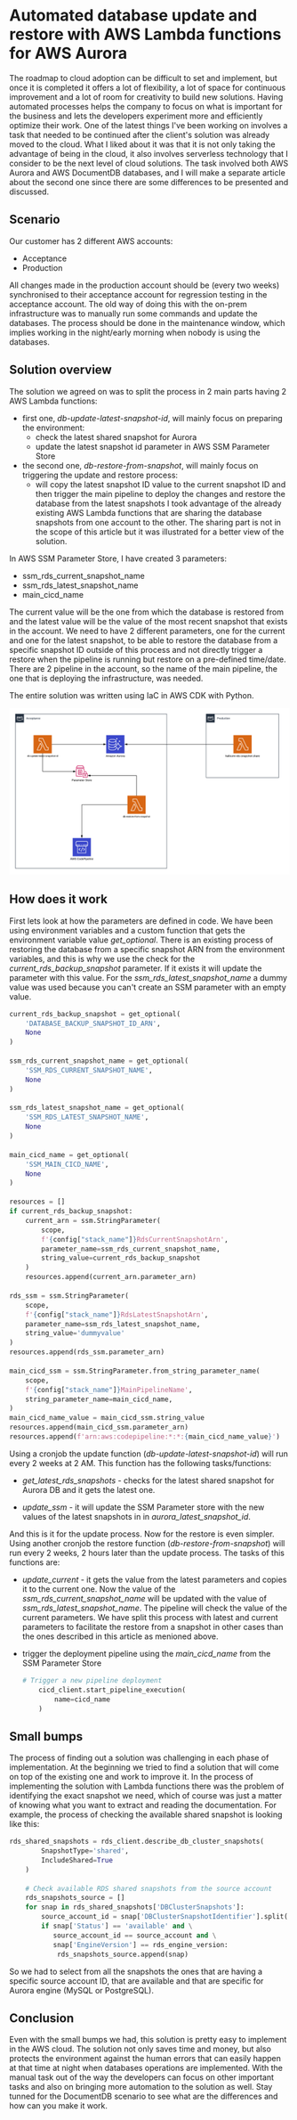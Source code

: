 # Automated database update and restore with AWS Lambda functions for AWS Aurora

The roadmap to cloud adoption can be difficult to set and implement, but once it is completed it offers a lot of flexibility, a lot of space for continuous improvement and a lot of room for creativity to build new solutions.
Having automated processes helps the company to focus on what is important for the business and lets the developers experiment more and efficiently optimize their work. 
One of the latest things I've been working on involves a task that needed to be continued after the client's solution was already moved to the cloud. What I liked about it was that it is not only taking the advantage of being in the cloud, it also involves serverless technology that I consider to be the next level of cloud solutions. The task involved both AWS Aurora and AWS DocumentDB databases, and I will make a separate article about the second one since there are some differences to be presented and discussed.

## Scenario
Our customer has 2 different AWS accounts:
 * Acceptance
 * Production

All changes made in the production account should be (every two weeks) synchronised to their acceptance account for regression testing in the acceptance account.
The old way of doing this with the on-prem infrastructure was to manually run some commands and update the databases.
The process should be done in the maintenance window, which implies working in the night/early morning when nobody is using the databases.

## Solution overview
The solution we agreed on was to split the process in 2 main parts having 2 AWS Lambda functions:
 * first one, *db-update-latest-snapshot-id*, will mainly focus on preparing the environment:
    - check the latest shared snapshot for Aurora
    - update the latest snapshot id parameter in AWS SSM Parameter Store 
 * the second one, *db-restore-from-snapshot*, will mainly focus on triggering the update and restore process:
    - will copy the latest snapshot ID value to the current snapshot ID and then trigger the main pipeline to deploy the changes and restore the database from the latest snapshots
I took advantage of the already existing AWS Lambda functions that are sharing the database snapshots from one account to the other. The sharing part is not in the scope of this article but it was illustrated for a better view of the solution.

In AWS SSM Parameter Store, I have created 3 parameters:

 * ssm_rds_current_snapshot_name
 * ssm_rds_latest_snapshot_name
 * main_cicd_name

The current value will be the one from which the database is restored from and the latest value will be the value of the most recent snapshot that exists in the account.
We need to have 2 different parameters, one for the current and one for the latest snapshot, to be able to restore the database from a specific snapshot ID outside of this process and not directly trigger a restore when the pipeline is running but restore on a pre-defined time/date.
There are 2 pipeline in the account, so the name of the main pipeline, the one that is deploying the infrastructure, was needed.

The entire solution was written using IaC in AWS CDK with Python.

![Architecture](db_autorestore.png)

## How does it work
First lets look at how the parameters are defined in code. We have been using environment variables and a custom function that gets the environment variable value *get_optional*. There is an existing process of restoring the database from a specific snapshot ARN from the environment variables, and this is why we use the check for the *current_rds_backup_snapshot* parameter. If it exists it will update the parameter with this value. For the *ssm_rds_latest_snapshot_name* a dummy value was used because you can't create an SSM parameter with an empty value. 

```Python
current_rds_backup_snapshot = get_optional(
    'DATABASE_BACKUP_SNAPSHOT_ID_ARN',
    None
)

ssm_rds_current_snapshot_name = get_optional(
    'SSM_RDS_CURRENT_SNAPSHOT_NAME',
    None
)

ssm_rds_latest_snapshot_name = get_optional(
    'SSM_RDS_LATEST_SNAPSHOT_NAME',
    None
)

main_cicd_name = get_optional(
    'SSM_MAIN_CICD_NAME',
    None
)

resources = []
if current_rds_backup_snapshot:
    current_arn = ssm.StringParameter(
        scope,
        f'{config["stack_name"]}RdsCurrentSnapshotArn',
        parameter_name=ssm_rds_current_snapshot_name,
        string_value=current_rds_backup_snapshot
    )
    resources.append(current_arn.parameter_arn)

rds_ssm = ssm.StringParameter(
    scope,
    f'{config["stack_name"]}RdsLatestSnapshotArn',
    parameter_name=ssm_rds_latest_snapshot_name,
    string_value='dummyvalue'
)
resources.append(rds_ssm.parameter_arn)

main_cicd_ssm = ssm.StringParameter.from_string_parameter_name(
    scope,
    f'{config["stack_name"]}MainPipelineName',
    string_parameter_name=main_cicd_name,
)
main_cicd_name_value = main_cicd_ssm.string_value
resources.append(main_cicd_ssm.parameter_arn)
resources.append(f'arn:aws:codepipeline:*:*:{main_cicd_name_value}')
```

Using a cronjob the update function (*db-update-latest-snapshot-id*) will run every 2 weeks at 2 AM.
This function has the following tasks/functions:

* *get_latest_rds_snapshots* - checks for the latest shared snapshot for Aurora DB and it gets the latest one.

* *update_ssm* - it will update the SSM Parameter store with the new values of the latest snapshots in in *aurora_latest_snapshot_id*.

And this is it for the update process.
Now for the restore is even simpler. Using another cronjob the restore function  (*db-restore-from-snapshot*) will run every 2 weeks, 2 hours later than the update process.
The tasks of this functions are:

* *update_current* - it gets the value from the latest parameters and copies it to the current one. Now the value of the *ssm_rds_current_snapshot_name* will be updated with the value of *ssm_rds_latest_snapshot_name*. The pipeline will check the value of the current parameters. We have split this process with latest and current parameters to facilitate the restore from a snapshot in other cases than the ones described in this article as menioned above.

* trigger the deployment pipeline using the *main_cicd_name* from the SSM Parameter Store

    ```Python
    # Trigger a new pipeline deployment
        cicd_client.start_pipeline_execution(
            name=cicd_name
        )
    ```

## Small bumps
The process of finding out a solution was challenging in each phase of implementation. At the beginning we tried to find a solution that will come on top of the existing one and work to improve it. In the process of implementing the solution with Lambda functions there was the problem of identifying the exact snapshot we need, which of course was just a matter of knowing what you want to extract and reading the documentation. For example, the process of checking the available shared snapshot is looking like this:

```Python
rds_shared_snapshots = rds_client.describe_db_cluster_snapshots(
        SnapshotType='shared',
        IncludeShared=True
    )

    # Check available RDS shared snapshots from the source account
    rds_snapshots_source = []
    for snap in rds_shared_snapshots['DBClusterSnapshots']:
        source_account_id = snap['DBClusterSnapshotIdentifier'].split(':')[4]
        if snap['Status'] == 'available' and \
           source_account_id == source_account and \
           snap['EngineVersion'] == rds_engine_version:
            rds_snapshots_source.append(snap)
```

So we had to select from all the snapshots the ones that are having a specific source account ID, that are available and that are specific for Aurora engine (MySQL or PostgreSQL).
## Conclusion
Even with the small bumps we had, this solution is pretty easy to implement in the AWS cloud. The solution not only saves time and money, but also protects the environment against the human errors that can easily happen at that time at night when databases operations are implemented. With the manual task out of the way the developers can focus on other important tasks and also on bringing more automation to the solution as well. Stay tunned for the DocumentDB scenario to see what are the differences and how can you make it work.